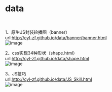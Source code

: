 # data
<br/>

1、原生JS封装轮播图（banner）<br/>
url:http://cyl-zf.github.io/data/banner/banner.html<br/>
![image](http://cyl-zf.github.io/data/two-dimension-code/banner.png)

2、css实现34种形状（shape.html）<br/>
url:http://cyl-zf.github.io/data/shape.html<br/>
![image](http://cyl-zf.github.io/data/two-dimension-code/shape.png)

3、JS技巧<br/>
url:http://cyl-zf.github.io/data/JS_Skill.html<br/>
![image](http://cyl-zf.github.io/data/two-dimension-code/JS_Skill.png)